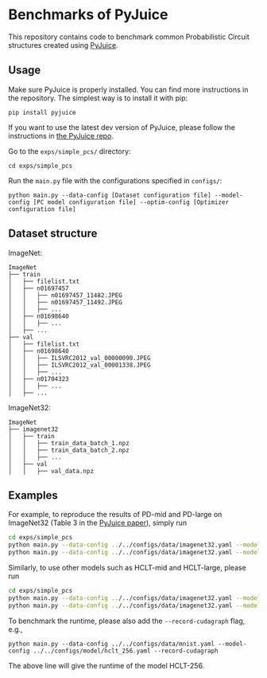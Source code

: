 # Benchmarks of PyJuice

This repository contains code to benchmark common Probabilistic Circuit structures created using [PyJuice](https://github.com/Juice-jl/pyjuice).

## Usage

Make sure PyJuice is properly installed. You can find more instructions in the repository. The simplest way is to install it with pip:

```
pip install pyjuice
```

If you want to use the latest dev version of PyJuice, please follow the instructions in [the PyJuice repo](https://github.com/Tractables/pyjuice).

Go to the `exps/simple_pcs/` directory:

```
cd exps/simple_pcs
```

Run the `main.py` file with the configurations specified in `configs/`:

```
python main.py --data-config [Dataset configuration file] --model-config [PC model configuration file] --optim-config [Optimizer configuration file]
```

## Dataset structure

ImageNet:

```
ImageNet
├── train
│   ├── filelist.txt
│   ├── n01697457
│   │   ├── n01697457_11482.JPEG
│   │   ├── n01697457_11492.JPEG
│   │   ├── ...
│   ├── n01698640
│   │   ├── ...
│   ├── ...
├── val
│   ├── filelist.txt
│   ├── n01698640
│   │   ├── ILSVRC2012_val_00000090.JPEG
│   │   ├── ILSVRC2012_val_00001338.JPEG
│   │   ├── ...
│   ├── n01704323
│   │   ├── ...
│   ├── ...
```

ImageNet32:

```
ImageNet
├── imagenet32
│   ├── train
│   │   ├── train_data_batch_1.npz
│   │   ├── train_data_batch_2.npz
│   │   ├── ...
│   ├── val
│   │   ├── val_data.npz
```

## Examples

For example, to reproduce the results of PD-mid and PD-large on ImageNet32 (Table 3 in the [PyJuice paper](https://arxiv.org/pdf/2406.00766)), simply run

```bash
cd exps/simple_pcs
python main.py --data-config ../../configs/data/imagenet32.yaml --model-config ../../configs/model/pd_128.yaml # PD-mid
python main.py --data-config ../../configs/data/imagenet32.yaml --model-config ../../configs/model/pd_256.yaml # PD-large
```

Similarly, to use other models such as HCLT-mid and HCLT-large, please run

```bash
cd exps/simple_pcs
python main.py --data-config ../../configs/data/imagenet32.yaml --model-config ../../configs/model/hclt_256.yaml # HCLT-mid
python main.py --data-config ../../configs/data/imagenet32.yaml --model-config ../../configs/model/hclt_512.yaml # HCLT-large
```

To benchmark the runtime, please also add the `--record-cudagraph` flag, e.g.,

```
python main.py --data-config ../../configs/data/mnist.yaml --model-config ../../configs/model/hclt_256.yaml --record-cudagraph
```

The above line will give the runtime of the model HCLT-256.
